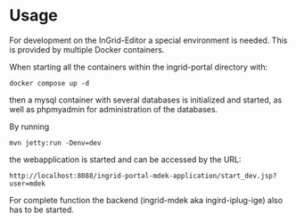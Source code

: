 # Usage

For development on the InGrid-Editor a special environment is needed. 
This is provided by multiple Docker containers.

When starting all the containers within the ingrid-portal directory with:

`docker compose up -d`

then a mysql container with several databases is initialized and started, 
as well as phpmyadmin for administration of the databases.

By running

`mvn jetty:run -Denv=dev`

the webapplication is started and can be accessed by the URL:

`http://localhost:8088/ingrid-portal-mdek-application/start_dev.jsp?user=mdek`

For complete function the backend (ingrid-mdek aka ingird-iplug-ige) also has to be started.

